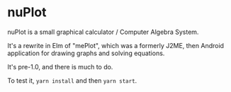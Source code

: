 # nuPlot

nuPlot is a small graphical calculator / Computer Algebra System.

It's a rewrite in Elm of "mePlot", which was a formerly J2ME, then Android application for drawing graphs and solving equations.

It's pre-1.0, and there is much to do.

To test it, `yarn install` and then `yarn start`.
